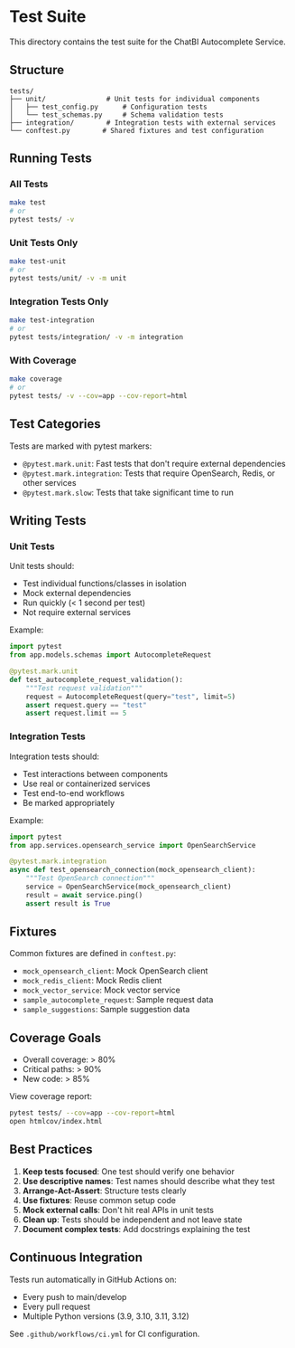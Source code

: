# Test Suite

This directory contains the test suite for the ChatBI Autocomplete Service.

## Structure

```
tests/
├── unit/               # Unit tests for individual components
│   ├── test_config.py      # Configuration tests
│   └── test_schemas.py     # Schema validation tests
├── integration/        # Integration tests with external services
└── conftest.py        # Shared fixtures and test configuration
```

## Running Tests

### All Tests
```bash
make test
# or
pytest tests/ -v
```

### Unit Tests Only
```bash
make test-unit
# or
pytest tests/unit/ -v -m unit
```

### Integration Tests Only
```bash
make test-integration
# or
pytest tests/integration/ -v -m integration
```

### With Coverage
```bash
make coverage
# or
pytest tests/ -v --cov=app --cov-report=html
```

## Test Categories

Tests are marked with pytest markers:

- `@pytest.mark.unit`: Fast tests that don't require external dependencies
- `@pytest.mark.integration`: Tests that require OpenSearch, Redis, or other services
- `@pytest.mark.slow`: Tests that take significant time to run

## Writing Tests

### Unit Tests

Unit tests should:
- Test individual functions/classes in isolation
- Mock external dependencies
- Run quickly (< 1 second per test)
- Not require external services

Example:
```python
import pytest
from app.models.schemas import AutocompleteRequest

@pytest.mark.unit
def test_autocomplete_request_validation():
    """Test request validation"""
    request = AutocompleteRequest(query="test", limit=5)
    assert request.query == "test"
    assert request.limit == 5
```

### Integration Tests

Integration tests should:
- Test interactions between components
- Use real or containerized services
- Test end-to-end workflows
- Be marked appropriately

Example:
```python
import pytest
from app.services.opensearch_service import OpenSearchService

@pytest.mark.integration
async def test_opensearch_connection(mock_opensearch_client):
    """Test OpenSearch connection"""
    service = OpenSearchService(mock_opensearch_client)
    result = await service.ping()
    assert result is True
```

## Fixtures

Common fixtures are defined in `conftest.py`:

- `mock_opensearch_client`: Mock OpenSearch client
- `mock_redis_client`: Mock Redis client
- `mock_vector_service`: Mock vector service
- `sample_autocomplete_request`: Sample request data
- `sample_suggestions`: Sample suggestion data

## Coverage Goals

- Overall coverage: > 80%
- Critical paths: > 90%
- New code: > 85%

View coverage report:
```bash
pytest tests/ --cov=app --cov-report=html
open htmlcov/index.html
```

## Best Practices

1. **Keep tests focused**: One test should verify one behavior
2. **Use descriptive names**: Test names should describe what they test
3. **Arrange-Act-Assert**: Structure tests clearly
4. **Use fixtures**: Reuse common setup code
5. **Mock external calls**: Don't hit real APIs in unit tests
6. **Clean up**: Tests should be independent and not leave state
7. **Document complex tests**: Add docstrings explaining the test

## Continuous Integration

Tests run automatically in GitHub Actions on:
- Every push to main/develop
- Every pull request
- Multiple Python versions (3.9, 3.10, 3.11, 3.12)

See `.github/workflows/ci.yml` for CI configuration.
